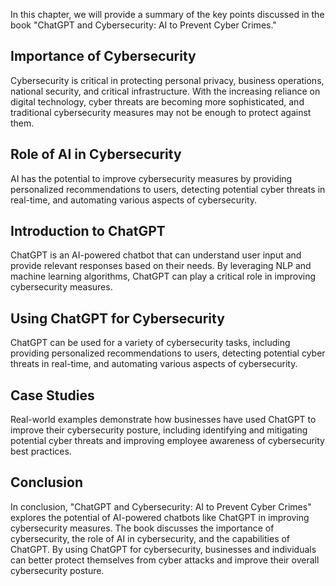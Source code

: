 

In this chapter, we will provide a summary of the key points discussed in the book "ChatGPT and Cybersecurity: AI to Prevent Cyber Crimes."

Importance of Cybersecurity
---------------------------

Cybersecurity is critical in protecting personal privacy, business operations, national security, and critical infrastructure. With the increasing reliance on digital technology, cyber threats are becoming more sophisticated, and traditional cybersecurity measures may not be enough to protect against them.

Role of AI in Cybersecurity
---------------------------

AI has the potential to improve cybersecurity measures by providing personalized recommendations to users, detecting potential cyber threats in real-time, and automating various aspects of cybersecurity.

Introduction to ChatGPT
-----------------------

ChatGPT is an AI-powered chatbot that can understand user input and provide relevant responses based on their needs. By leveraging NLP and machine learning algorithms, ChatGPT can play a critical role in improving cybersecurity measures.

Using ChatGPT for Cybersecurity
-------------------------------

ChatGPT can be used for a variety of cybersecurity tasks, including providing personalized recommendations to users, detecting potential cyber threats in real-time, and automating various aspects of cybersecurity.

Case Studies
------------

Real-world examples demonstrate how businesses have used ChatGPT to improve their cybersecurity posture, including identifying and mitigating potential cyber threats and improving employee awareness of cybersecurity best practices.

Conclusion
----------

In conclusion, "ChatGPT and Cybersecurity: AI to Prevent Cyber Crimes" explores the potential of AI-powered chatbots like ChatGPT in improving cybersecurity measures. The book discusses the importance of cybersecurity, the role of AI in cybersecurity, and the capabilities of ChatGPT. By using ChatGPT for cybersecurity, businesses and individuals can better protect themselves from cyber attacks and improve their overall cybersecurity posture.
